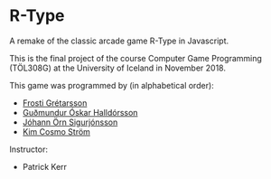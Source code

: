 # R-Type
A remake of the classic arcade game R-Type in Javascript.

This is the final project of the course Computer Game Programming (TÖL308G) at the University of Iceland in November 2018.

This game was programmed by (in alphabetical order):
* [Frosti Grétarsson](https://github.com/frg17)
* [Guðmundur Óskar Halldórsson](https://github.com/goh12)
* [Jóhann Örn Sigurjónsson](https://github.com/JohannOrn)
* [Kim Cosmo Ström](https://github.com/goidelify)

Instructor:
* Patrick Kerr
